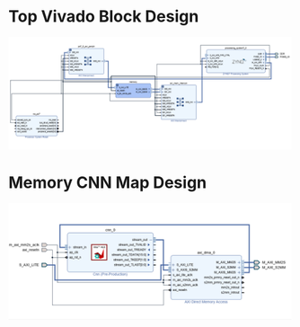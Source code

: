 # Top Vivado Block Design

![Top](vivado/top_design.png)

# Memory CNN Map Design

![Memory](vivado/memory.png)
